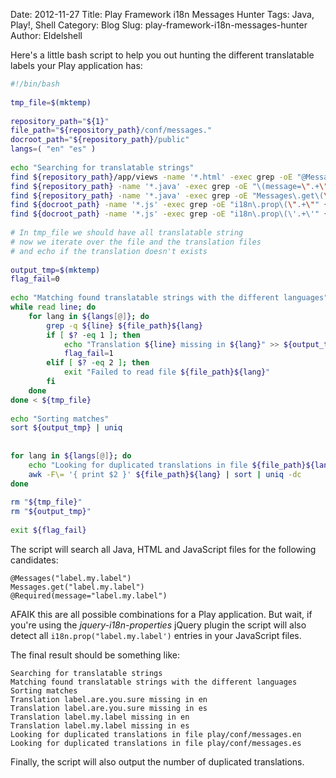 Date: 2012-11-27
Title: Play Framework i18n Messages Hunter
Tags: Java, Play!, Shell
Category: Blog
Slug: play-framework-i18n-messages-hunter
Author: Eldelshell


Here's a little bash script to help you out hunting the different translatable labels your Play application has:

~~~bash
#!/bin/bash
 
tmp_file=$(mktemp)
 
repository_path="${1}"
file_path="${repository_path}/conf/messages."
docroot_path="${repository_path}/public"
langs=( "en" "es" )
 
echo "Searching for translatable strings"
find ${repository_path}/app/views -name '*.html' -exec grep -oE "@Messages\(\".+\"\)" {} \; | awk -F\" '{ print $2 }' >> ${tmp_file}
find ${repository_path} -name '*.java' -exec grep -oE "\(message=\".+\"\)" {} \; | awk -F\" '{ print $2 }' >> ${tmp_file}
find ${repository_path} -name '*.java' -exec grep -oE "Messages\.get\(\".+\"" {} \; | awk -F\" '{ print $2 }' >> ${tmp_file}
find ${docroot_path} -name '*.js' -exec grep -oE "i18n\.prop\(\".+\"" {} \; | awk -F\" '{ print $2 }' >> ${tmp_file}
find ${docroot_path} -name '*.js' -exec grep -oE "i18n\.prop\(\'.+\'" {} \; | awk -F\" '{ print $2 }' >> ${tmp_file}
 
# In tmp_file we should have all translatable string
# now we iterate over the file and the translation files
# and echo if the translation doesn't exists
 
output_tmp=$(mktemp)
flag_fail=0
 
echo "Matching found translatable strings with the different languages"
while read line; do
	for lang in ${langs[@]}; do
		grep -q ${line} ${file_path}${lang}
		if [ $? -eq 1 ]; then
			echo "Translation ${line} missing in ${lang}" >> ${output_tmp}
			flag_fail=1
		elif [ $? -eq 2 ]; then
			exit "Failed to read file ${file_path}${lang}"
		fi
	done
done < ${tmp_file}
 
echo "Sorting matches"
sort ${output_tmp} | uniq
 
 
for lang in ${langs[@]}; do
	echo "Looking for duplicated translations in file ${file_path}${lang}"
	awk -F\= '{ print $2 }' ${file_path}${lang} | sort | uniq -dc
done
 
rm "${tmp_file}"
rm "${output_tmp}"
 
exit ${flag_fail}
~~~

The script will search all Java, HTML and JavaScript files for the following candidates:

	@Messages("label.my.label")
	Messages.get("label.my.label")
	@Required(message="label.my.label")

AFAIK this are all possible combinations for a Play application. But wait, if you're 
using the _jquery-i18n-properties_ jQuery plugin the script will also detect all 
`i18n.prop("label.my.label')` entries in your JavaScript files.

The final result should be something like:

	Searching for translatable strings
	Matching found translatable strings with the different languages
	Sorting matches
	Translation label.are.you.sure missing in en
	Translation label.are.you.sure missing in es
	Translation label.my.label missing in en
	Translation label.my.label missing in es
	Looking for duplicated translations in file play/conf/messages.en
	Looking for duplicated translations in file play/conf/messages.es

Finally, the script will also output the number of duplicated translations.
